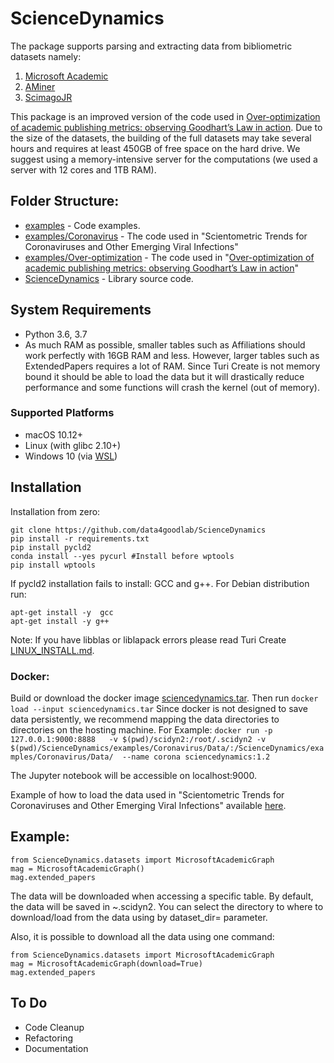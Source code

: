 # ScienceDynamics

The package supports parsing and extracting data from bibliometric datasets namely:
1. [Microsoft Academic](https://academic.microsoft.com/)
2. [AMiner](https://www.aminer.cn/)
3. [ScimagoJR](https://www.scimagojr.com/index.php)

This package is an improved version of the code used in [Over-optimization of academic publishing metrics: observing Goodhart’s Law in action](https://academic.oup.com/gigascience/article/8/6/giz053/5506490).
Due to the size of the datasets, the building of the full datasets may take several hours and requires at least 450GB of free space on the hard drive. We suggest using a memory-intensive server for the computations (we used a server with 12 cores and 1TB RAM).

## Folder Structure:
* [examples](https://github.com/data4goodlab/ScienceDynamics/tree/master/examples) - Code examples.
* [examples/Coronavirus](https://github.com/data4goodlab/ScienceDynamics/tree/master/examples/Coronavirus) - The code used in "Scientometric Trends for Coronaviruses and Other Emerging Viral Infections"
* [examples/Over-optimization](https://github.com/data4goodlab/ScienceDynamics/tree/master/examples/Over-optimization) - The code used in "[Over-optimization of academic publishing metrics: observing Goodhart’s Law in action](https://academic.oup.com/gigascience/article/8/6/giz053/5506490)"
* [ScienceDynamics](https://github.com/data4goodlab/ScienceDynamics/tree/master/ScienceDynamics) - Library source code.





## System Requirements

* Python 3.6, 3.7
* As much RAM as possible, smaller tables such as Affiliations should work perfectly with 16GB RAM and less.
However, larger tables such as ExtendedPapers requires a lot of RAM. Since Turi Create is not memory bound it should be able to load the data but it will drastically reduce performance and some functions will crash the kernel (out of memory).

### Supported Platforms
* macOS 10.12+
* Linux (with glibc 2.10+)
* Windows 10 (via [WSL](https://docs.microsoft.com/en-us/windows/wsl/install-win10))

## Installation

Installation from zero:
```
git clone https://github.com/data4goodlab/ScienceDynamics
pip install -r requirements.txt
pip install pycld2 
conda install --yes pycurl #Install before wptools
pip install wptools
```
If pycld2 installation fails to install: GCC and g++.
For Debian distribution run:
```
apt-get install -y  gcc
apt-get install -y g++
```
Note: If you have libblas or liblapack errors please read Turi Create [LINUX_INSTALL.md](https://github.com/apple/turicreate/blob/master/INSTALL_ISSUES.md
). 


### Docker:
Build or download the docker image  [sciencedynamics.tar](https://bit.ly/30KGX26).
Then run `docker load --input sciencedynamics.tar`
Since docker is not designed to save data persistently, we recommend mapping the data directories to directories on the hosting machine.
For Example:
`docker run -p 127.0.0.1:9000:8888   -v $(pwd)/scidyn2:/root/.scidyn2 -v $(pwd)/ScienceDynamics/examples/Coronavirus/Data/:/ScienceDynamics/examples/Coronavirus/Data/  --name corona sciencedynamics:1.2`

The Jupyter notebook will be accessible on localhost:9000.

Example of how to load the data used in "Scientometric Trends for Coronaviruses and Other Emerging Viral Infections" available [here](https://github.com/data4goodlab/ScienceDynamics/tree/master/examples/Coronavirus#loading-pre-computed-data).

## Example:
```
from ScienceDynamics.datasets import MicrosoftAcademicGraph
mag = MicrosoftAcademicGraph()
mag.extended_papers
```
The data will be downloaded when accessing a specific table.
By default, the data will be saved in ~\.scidyn2.
You can select the directory to where to download/load from the data using by dataset_dir= parameter.

Also, it is possible to download all the data using one command:
```
from ScienceDynamics.datasets import MicrosoftAcademicGraph
mag = MicrosoftAcademicGraph(download=True)
mag.extended_papers
```


## To Do
* Code Cleanup
* Refactoring
* Documentation
